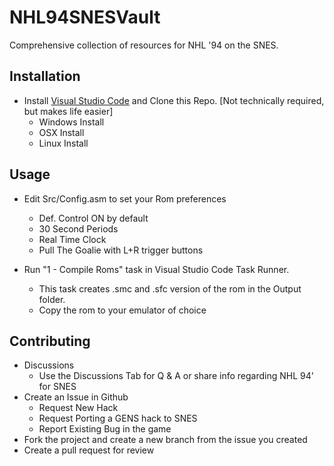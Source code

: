 # NHL94SNESVault
Comprehensive collection of resources for NHL '94 on the SNES.

## Installation

- Install [Visual Studio Code](https://code.visualstudio.com/download) and Clone this Repo. [Not technically required, but makes life easier]
    - Windows Install
    - OSX Install
    - Linux Install

## Usage

- Edit Src/Config.asm to set your Rom preferences
    - Def. Control ON by default
    - 30 Second Periods 
    - Real Time Clock
    - Pull The Goalie with L+R trigger buttons

- Run "1 - Compile Roms" task in Visual Studio Code Task Runner.
    - This task creates .smc and .sfc version of the rom in the Output folder.
    - Copy the rom to your emulator of choice

## Contributing

- Discussions
    - Use the Discussions Tab for Q & A or share info regarding NHL 94' for SNES
- Create an Issue in Github
    - Request New Hack
    - Request Porting a GENS hack to SNES
    - Report Existing Bug in the game    
- Fork the project and create a new branch from the issue you created    
- Create a pull request for review